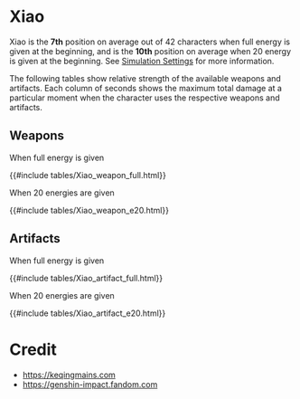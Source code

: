 # Xiao

Xiao is the **7th** position on average out of 42
characters when full energy is given at the beginning, and is the
**10th** position on average when 20 energy is given at the
beginning. See [Simulation Settings](./simulation_settings.md) for more
information.

The following tables show relative strength of the available weapons and
artifacts. Each column of seconds shows the maximum total damage at a
particular moment when the character uses the respective weapons and
artifacts.

## Weapons

When full energy is given

{{#include tables/Xiao_weapon_full.html}}

When 20 energies are given

{{#include tables/Xiao_weapon_e20.html}}

## Artifacts

When full energy is given

{{#include tables/Xiao_artifact_full.html}}

When 20 energies are given

{{#include tables/Xiao_artifact_e20.html}}

# Credit

- <https://keqingmains.com>
- <https://genshin-impact.fandom.com>
